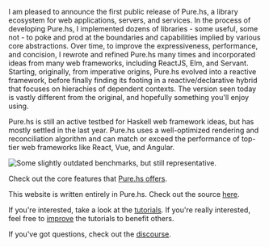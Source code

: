 <p class="drop">
I am pleased to announce the first public release of Pure.hs, a library ecosystem for web applications, servers, and services. In the process of developing Pure.hs, I implemented dozens of libraries - some useful, some not - to poke and prod at the boundaries and capabilities implied by various core abstractions. Over time, to improve the expressiveness, performance, and concision, I rewrote and refined Pure.hs many times and incorporated ideas from many web frameworks, including ReactJS, Elm, and Servant. Starting, originally, from imperative origins, Pure.hs evolved into a reactive framework, before finally finding its footing in a reactive/declarative hybrid that focuses on hierachies of dependent contexts. The version seen today is vastly different from the original, and hopefully something you'll enjoy using.
</p>

Pure.hs is still an active testbed for Haskell web framework ideas, but has mostly settled in the last year. Pure.hs uses a well-optimized rendering and reconciliation algorithm and can match or exceed the performance of top-tier web frameworks like React, Vue, and Angular.

![Some slightly outdated benchmarks, but still representative.](/static/results-small.png)

Check out the core features that [Pure.hs offers](/about).

This website is written entirely in Pure.hs. Check out the source [here](https://github.com/grumply/purehs.org).

If you're interested, take a look at the [tutorials](/tut). If you're really interested, feel free to [improve](https://github.com/grumply/purehs.org/pulls) the tutorials to benefit others.

If you've got questions, check out the [discourse](http://discourse.purehs.org).